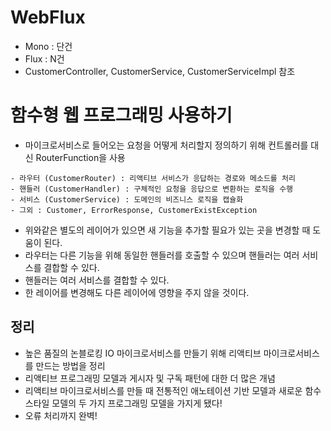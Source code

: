 # WebFlux
- Mono : 단건
- Flux : N건 
- CustomerController, CustomerService, CustomerServiceImpl 참조

# 함수형 웹 프로그래밍 사용하기
- 마이크로서비스로 들어오는 요청을 어떻게 처리할지 정의하기 위해 컨트롤러를 대신 RouterFunction을 사용
```
- 라우터 (CustomerRouter) : 리액티브 서비스가 응답하는 경로와 메소드를 처리
- 핸들러 (CustomerHandler) : 구체적인 요청을 응답으로 변환하는 로직을 수행
- 서비스 (CustomerService) : 도메인의 비즈니스 로직을 캡슐화
- 그외 : Customer, ErrorResponse, CustomerExistException 
```
- 위와같은 별도의 레이어가 있으면 새 기능을 추가할 필요가 있는 곳을 변경할 때 도움이 된다. 
- 라우터는 다른 기능을 위해 동일한 핸들러를 호출할 수 있으며 핸들러는 여러 서비스를 결합할 수 있다.
- 핸들러는 여러 서비스를 결합할 수 있다.
- 한 레이어를 변경해도 다른 레이어에 영향을 주지 않을 것이다.

## 정리
- 높은 품질의 논블로킹 IO 마이크로서비스를 만들기 위해 리액티브 마이크로서비스를 만드는 방법을 정리
- 리액티브 프로그래밍 모델과 게시자 및 구독 패턴에 대한 더 많은 개념
- 리액티브 마이크로서비스를 만들 때 전통적인 애노테이션 기반 모델과 새로운 함수 스타일 모델의 두 가지 프로그래밍 모델을 가지게 됐다! 
- 오류 처리까지 완벽!


